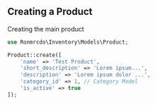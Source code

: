 ## Creating a Product

Creating the main product

```php
use Ronmrcdo\Inventory\Models\Product;

Product::create([
    'name' => 'Test Product',
    'short_description' => 'Lorem ipsum...',
    'description' => 'Lorem ipsum dolor ...',
    'category_id' => 1, // Category Model
    'is_active' => true
]);

```

